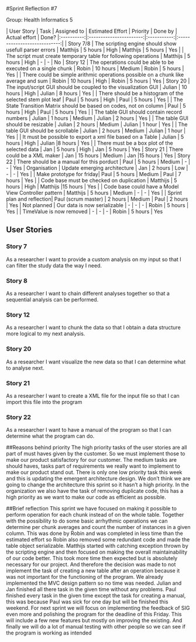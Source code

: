 #Sprint Reflection #7

Group: Health Informatics 5

| User Story | Task 			       | Assigned to | Estimated Effort             | Priority | Done by | Actual effort | Done?
|:----------:|:-----------------------:|:-----------:|:----------------------------:|
| Story 7/8  | The scripting engine should show usefull parser errors | Matthijs    | 5 hours | High   | Matthijs                   | 5 hours | Yes
|			 | The script must create temporary table for following operations | Matthijs | 5 hours | High | - | - | No
| Story 12 | The operations could be able to be executed on a single chunk | Robin | 10 hours | Medium | Robin | 5 hours | Yes
| 			| There could be simple arithmic operations possible on a chunk like average and sum | Robin | 10 hours | High | Robin | 5 hours | Yes
| Story 20 | The input/script GUI should be coupled to the visualization GUI | Julian | 10 hours | High | Julian | 8 hours | Yes
|			| There should be a histogram of the selected stem plot leaf | Paul | 5 hours | High | Paul | 5 hours | Yes
|			| The State Transition Matrix should be based on codes, not on column | Paul | 5 hours | High | Paul | 5 hours | Yes
|			| The table GUI should contain record numbers | Julian | 1 hours | Medium | Julian | 2 hours | Yes
|			| The table GUI should be resizable | Julian | 2 hours | Medium | Julian | 1 hour | Yes
|			| The table GUI should be scrollable | Julian | 2 hours | Medium | Julian | 1 hour | Yes
|			| It must be possible to export a xml file based on a Table | Julian | 5 hours | High | Julian |8 hours | Yes
|			| There must be a box plot of the selected data | Jan | 5 hours | High | Jan | 5 hours | Yes
| Story 21 | There could be a XML maker | Jan | 15 hours | Medium | Jan |15 hours | Yes
| Story 22 | There should be a manual for this porduct | Paul | 5 hours | Medium | - | - | Yes
| Organisation	 | Update emerging architecture | Jan | 2 hours | Low | - | - | Yes
|  | Make prototype for friday| Paul | 5 hours | Medium | Paul | 7 hours | Yes
|	|	Code base must be checked on duplication | Matthijs | 5 hours | High | Matthijs |15 hours | Yes
|	| Code base could have a Model View Controller pattern | Matthijs | 5 hours | Medium | - | - | Yes
|  | Sprint plan and reflection| Paul (scrum master) | 2 hours | Medium | Paul | 2 hours | Yes
| Not planned | Our data is now serializable | - | - | - | Robin | 5 hours | Yes
|				| TimeValue is now removed | - | - | - | Robin | 5 hours | Yes 

## User Stories

### Story 7

As a researcher I want to provide a custom analysis on my input so that I can filter the study data the way I need.

### Story 8

As a researcher I want to chain different analyses together so that a sequential analysis can be performed.

### Story 12

As a researcher I want to chunk the data so that I obtain a data structure more logical to my next analysis.

### Story 20
As a researcher I want visualize the new data so that I can determine what to analyse next.

### Story 21
As a researcher I want to create a XML file for the input file so that I can import this file into the program

### Story 22
As a researcher I want to have a manual of the program so that I can determine what the program can do.

##Reasons behind priority
The high priority tasks of the user stories are all part of must haves given by the customer. So we must implement those to make our product satisfactory for our customer. The medium tasks are should haves, tasks part of requirements we really want to implement to make our product stand out. There is only one low priority task this week and this is updating the emergent architecture design. We don’t think we are going to change the architecture this sprint so it hasn’t a high priority.In the organization we also have the task of removing duplicate code, this has a high priority as we want to make our code as efficient as possible. 
##Brief reflectionThis sprint we have focused on making it possible to perform operation for each chunk instead of on the whole table. Together with the possibility to do some basic arrhythmic operations we can determine per chunk averages and count the number of instances in a given column. This was done by Robin and was completed in less time than the estimated effort so Robin also removed some redundant code and made the table object serializable. Matthijs started with catching exception thrown by the scripting engine and then focused on making the overall maintainability of our code better. This took more time then expected but is absolutely necessary for our project. And therefore the decision was made to not implement the task of creating a new table after an operation because it was not important for the functioning of the program. We already implemented the MVC design pattern so no time was needed. Julian and Jan finished all there task in the given time without any problems. Paul finished every task in the given time except the task for creating a manual, this was because Paul was sick for one day but will be finished this weekend. For next sprint we will focus on implementing the feedback of SIG even more and polishing the program for the deadline of this Friday. This will include a few new features but mostly on improving the existing. And finally we will do a lot of manual testing with other people so we can see if the program is working as intended
